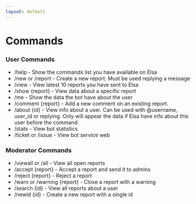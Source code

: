 ```yaml
---
layout: default
---
```


# Commands

### User Commands
- /help - Show the commands list you have available on Elsa
- /new or /report - Create a new report. Must be used replying a message
- /view - View latest 10 reports you have sent to Elsa
- /show {report} - View data about a specific report
- /me - Show the data the bot have about the user
- /comment {report} - Add a new comment on an existing report.
- /about {id} - View info about a user. Can be used with @username, user_id or replying. Only will appear the data if Elsa have info about this user before the command.
- /stats - View bot statistics
- /ticket or /issue - View bot service web

### Moderator Commands
- /viewall or /all - View all open reports
- /accept {report} - Accept a report and send it to admins
- /reject {report} - Reject a report
- /warn or /warning {report} - Close a report with a warning
- /search {id} - View all reports about a user
- /newid {id} - Create a new report with a single id
